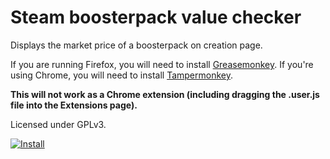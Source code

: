 # Steam boosterpack value checker

Displays the market price of a boosterpack on creation page.

If you are running Firefox, you will need to install [Greasemonkey](https://addons.mozilla.org/en-US/firefox/addon/greasemonkey/).
If you're using Chrome, you will need to install [Tampermonkey](https://chrome.google.com/webstore/detail/tampermonkey/dhdgffkkebhmkfjojejmpbldmpobfkfo?hl=en).

**This will not work as a Chrome extension (including dragging the .user.js file into the Extensions page).**

Licensed under GPLv3.

[![Install](https://i.imgur.com/hKHfyWz.png)](https://google.com/)

